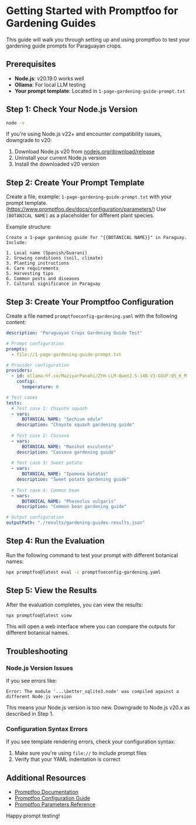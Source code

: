 # Getting Started with Promptfoo for Gardening Guides

This guide will walk you through setting up and using promptfoo to test your gardening guide prompts for Paraguayan crops.

## Prerequisites

- **Node.js**: v20.19.0 works well
- **Ollama**: For local LLM testing
- **Your prompt template**: Located in `1-page-gardening-guide-prompt.txt`

## Step 1: Check Your Node.js Version

```bash
node -v
```

If you're using Node.js v22+ and encounter compatibility issues, downgrade to v20:
1. Download Node.js v20 from [nodejs.org/download/release](https://nodejs.org/download/release/)
2. Uninstall your current Node.js version
3. Install the downloaded v20 version

## Step 2: Create Your Prompt Template 

Create a file, example: `1-page-gardening-guide-prompt.txt` with your prompt template.(https://www.promptfoo.dev/docs/configuration/parameters/) Use `[BOTANICAL NAME]` as a placeholder for different plant species.

Example structure:
```
Create a 1-page gardening guide for "{{BOTANICAL NAME}}" in Paraguay. Include:

1. Local name (Spanish/Guaraní)
2. Growing conditions (soil, climate)
3. Planting instructions
4. Care requirements
5. Harvesting tips
6. Common pests and diseases
7. Cultural significance in Paraguay
```

## Step 3: Create Your Promptfoo Configuration

Create a file named `promptfooconfig-gardening.yaml` with the following content:

```yaml
description: "Paraguayan Crops Gardening Guide Test"

# Prompt configuration
prompts:
  - file://1-page-gardening-guide-prompt.txt

# Provider configuration
providers:
  - id: ollama:hf.co/MaziyarPanahi/ZYH-LLM-Qwen2.5-14B-V3-GGUF:Q5_K_M
    config:
      temperature: 0

# Test cases
tests:
  # Test case 1: Chayote squash
  - vars:
      BOTANICAL NAME: "Sechium edule"
    description: "Chayote squash gardening guide"
  
  # Test case 2: Cassava
  - vars:
      BOTANICAL NAME: "Manihot esculenta"
    description: "Cassava gardening guide"
  
  # Test case 3: Sweet potato
  - vars:
      BOTANICAL NAME: "Ipomoea batatas"
    description: "Sweet potato gardening guide"
  
  # Test case 4: Common bean
  - vars:
      BOTANICAL NAME: "Phaseolus vulgaris"
    description: "Common bean gardening guide"

# Output configuration
outputPath: "./results/gardening-guides-results.json"
```

## Step 4: Run the Evaluation

Run the following command to test your prompt with different botanical names:

```bash
npx promptfoo@latest eval -c promptfooconfig-gardening.yaml
```

## Step 5: View the Results

After the evaluation completes, you can view the results:

```bash
npx promptfoo@latest view
```

This will open a web interface where you can compare the outputs for different botanical names.

## Troubleshooting

### Node.js Version Issues

If you see errors like:
```
Error: The module '...\better_sqlite3.node' was compiled against a different Node.js version
```

This means your Node.js version is too new. Downgrade to Node.js v20.x as described in Step 1.

### Configuration Syntax Errors

If you see template rendering errors, check your configuration syntax:

1. Make sure you're using `file://` to include prompt files
2. Verify that your YAML indentation is correct


## Additional Resources

- [Promptfoo Documentation](https://www.promptfoo.dev/docs/)
- [Promptfoo Configuration Guide](https://www.promptfoo.dev/docs/configuration/guide/)
- [Promptfoo Parameters Reference](https://www.promptfoo.dev/docs/configuration/parameters/)

Happy prompt testing!
